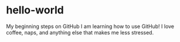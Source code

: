 # hello-world
My beginning steps on GitHub
I am learning how to use GitHub! I love coffee, naps, and anything else that makes me less stressed.
